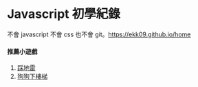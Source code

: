 
Javascript 初學紀錄
===

不會 javascript 不會 css 也不會 git。https://ekk09.github.io/home

#### 推薦小遊戲
1. [踩地雷](https://ekk09.github.io//landmine/landmine.html)
2. [狗狗下樓梯](https://ekk09.github.io//dogdown/dogdown.html)
